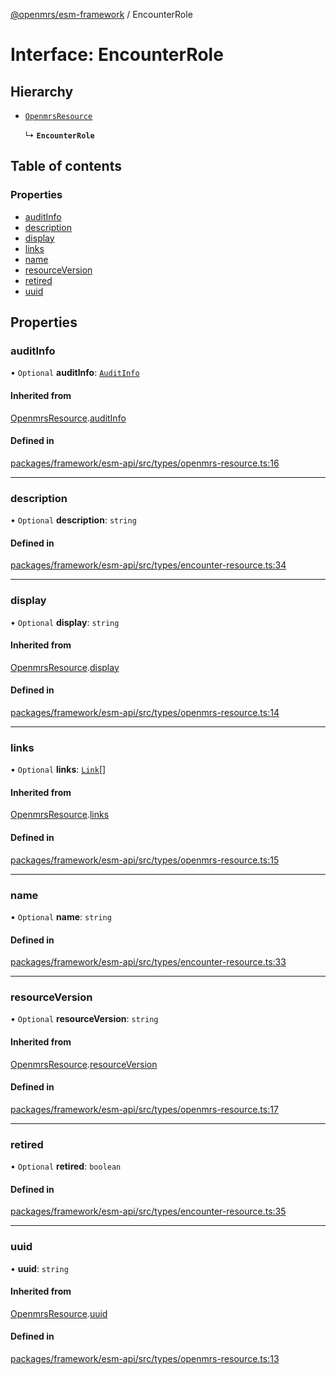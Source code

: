[@openmrs/esm-framework](../API.md) / EncounterRole

# Interface: EncounterRole

## Hierarchy

- [`OpenmrsResource`](OpenmrsResource.md)

  ↳ **`EncounterRole`**

## Table of contents

### Properties

- [auditInfo](EncounterRole.md#auditinfo)
- [description](EncounterRole.md#description)
- [display](EncounterRole.md#display)
- [links](EncounterRole.md#links)
- [name](EncounterRole.md#name)
- [resourceVersion](EncounterRole.md#resourceversion)
- [retired](EncounterRole.md#retired)
- [uuid](EncounterRole.md#uuid)

## Properties

### auditInfo

• `Optional` **auditInfo**: [`AuditInfo`](AuditInfo.md)

#### Inherited from

[OpenmrsResource](OpenmrsResource.md).[auditInfo](OpenmrsResource.md#auditinfo)

#### Defined in

[packages/framework/esm-api/src/types/openmrs-resource.ts:16](https://github.com/Vishal772-pixel/openmrs-esm-core/blob/main/packages/framework/esm-api/src/types/openmrs-resource.ts#L16)

___

### description

• `Optional` **description**: `string`

#### Defined in

[packages/framework/esm-api/src/types/encounter-resource.ts:34](https://github.com/Vishal772-pixel/openmrs-esm-core/blob/main/packages/framework/esm-api/src/types/encounter-resource.ts#L34)

___

### display

• `Optional` **display**: `string`

#### Inherited from

[OpenmrsResource](OpenmrsResource.md).[display](OpenmrsResource.md#display)

#### Defined in

[packages/framework/esm-api/src/types/openmrs-resource.ts:14](https://github.com/Vishal772-pixel/openmrs-esm-core/blob/main/packages/framework/esm-api/src/types/openmrs-resource.ts#L14)

___

### links

• `Optional` **links**: [`Link`](Link.md)[]

#### Inherited from

[OpenmrsResource](OpenmrsResource.md).[links](OpenmrsResource.md#links)

#### Defined in

[packages/framework/esm-api/src/types/openmrs-resource.ts:15](https://github.com/Vishal772-pixel/openmrs-esm-core/blob/main/packages/framework/esm-api/src/types/openmrs-resource.ts#L15)

___

### name

• `Optional` **name**: `string`

#### Defined in

[packages/framework/esm-api/src/types/encounter-resource.ts:33](https://github.com/Vishal772-pixel/openmrs-esm-core/blob/main/packages/framework/esm-api/src/types/encounter-resource.ts#L33)

___

### resourceVersion

• `Optional` **resourceVersion**: `string`

#### Inherited from

[OpenmrsResource](OpenmrsResource.md).[resourceVersion](OpenmrsResource.md#resourceversion)

#### Defined in

[packages/framework/esm-api/src/types/openmrs-resource.ts:17](https://github.com/Vishal772-pixel/openmrs-esm-core/blob/main/packages/framework/esm-api/src/types/openmrs-resource.ts#L17)

___

### retired

• `Optional` **retired**: `boolean`

#### Defined in

[packages/framework/esm-api/src/types/encounter-resource.ts:35](https://github.com/Vishal772-pixel/openmrs-esm-core/blob/main/packages/framework/esm-api/src/types/encounter-resource.ts#L35)

___

### uuid

• **uuid**: `string`

#### Inherited from

[OpenmrsResource](OpenmrsResource.md).[uuid](OpenmrsResource.md#uuid)

#### Defined in

[packages/framework/esm-api/src/types/openmrs-resource.ts:13](https://github.com/Vishal772-pixel/openmrs-esm-core/blob/main/packages/framework/esm-api/src/types/openmrs-resource.ts#L13)
